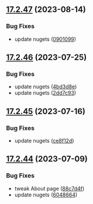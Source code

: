 ## [17.2.47](https://github.com/phandcock/GrampsView/compare/v17.2.46...v17.2.47) (2023-08-14)


### Bug Fixes

* update nugets ([0901099](https://github.com/phandcock/GrampsView/commit/0901099093e8ee8b3b0e6d7a86f0e17b83fa92dc))



## [17.2.46](https://github.com/phandcock/GrampsView/compare/v17.2.45...v17.2.46) (2023-07-25)


### Bug Fixes

* update nugets ([4bd3d8e](https://github.com/phandcock/GrampsView/commit/4bd3d8edd973953fc1ab6a8555184ca72d7a96d1))
* update nugets ([2dd7c93](https://github.com/phandcock/GrampsView/commit/2dd7c93f6c84ca000100718c16a66316b64848a5))



## [17.2.45](https://github.com/phandcock/GrampsView/compare/v17.2.44...v17.2.45) (2023-07-16)


### Bug Fixes

* update nugets ([ce8f12d](https://github.com/phandcock/GrampsView/commit/ce8f12d8b5ead14af74e48cb813d9d92fa7d1f8d))



## [17.2.44](https://github.com/phandcock/GrampsView/compare/v17.2.43...v17.2.44) (2023-07-09)


### Bug Fixes

* tweak About page ([88c7d4f](https://github.com/phandcock/GrampsView/commit/88c7d4f94eede9d3696c9d01e077ba1a56542728))
* update nugets ([6048664](https://github.com/phandcock/GrampsView/commit/604866489b7556124b032c8e85866600b6e7c8c3))



